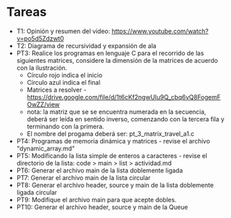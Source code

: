 # Tareas
* T1: Opinión y resumen del video: https://www.youtube.com/watch?v=po5d5Zdzwt0 
* T2: Diagrama de recursividad y expansión de ala
* PT3: Realice los programas en lenguaje C para el recorrido de las siguientes matrices, considere la dimensión de la matrices de acuerdo con la ilustración.
  - Círculo rojo indica el inicio
  - Círculo azul indica el final
  - Matrices a resolver - https://drive.google.com/file/d/1t6cKf2ngwUIu9Q_cbq6vQ8FogemFOwZZ/view
  - nota: la matriz que se se encuentra numerada en la secuencia, deberá ser leída en sentido inverso, comenzando con la tercera fila y terminando con la primera.
  - El nombre del progama deberá ser: pt_3_matrix_travel_a1.c
* PT4: Programas de memoria dinámica y matrices - revise el archivo "dynamic_array.md"
* PT5: Modificando la lista simple de enteros a caracteres - revise el directorio de la lista: code > main > list > actividad.md
* PT6: Generar el archivo main de la lista doblemente ligada
* PT7: Generar el archivo main de la lista circular
* PT8: Generar el archivo header, source y main de la lista doblemente ligada circular
* PT9: Modifique el archivo main para que acepte dobles.
* PT10: Generar el archivo header, source y main de la Queue

